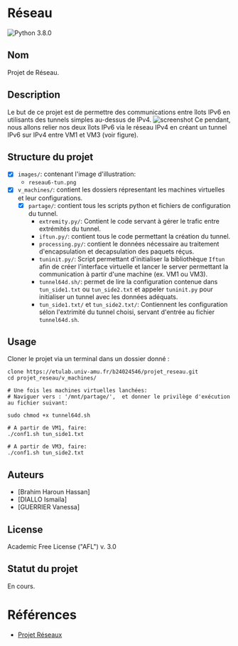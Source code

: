 # Réseau
![Python 3.8.0](https://img.shields.io/badge/Python-3.8.0-yellow?style=plastic)
<!-- ```
cd existing_repo
git remote add origin https://etulab.univ-amu.fr/master-1/complexite.git
git branch -M main
git push -uf origin main
``` -->

## Nom
Projet de Réseau.

## Description
Le but de ce projet est de permettre des communications entre îlots IPv6 en utilisants des tunnels simples au-dessus de IPv4.
![screenshot](images/reseau6-tun.png)
Ce pendant, nous allons relier nos deux îlots IPv6 via le réseau IPv4 en créant un tunnel IPv6 sur IPv4 entre VM1 et VM3 (voir figure).

## Structure du projet

- [x] `images/`: contenant l'image d'illustration:
    - `reseau6-tun.png` 
- [x] `v_machines/`: contient les dossiers répresentant les machines virtuelles et leur configurations. 
    - [x] `partage/`: contient tous les scripts python et fichiers de configuration du tunnel.
        - `extremity.py/`: Contient le code servant à gérer le trafic entre extrémités du tunnel.
        - `iftun.py/`: contient tous le code permettant la création du tunnel.
        - `processing.py/`: contient le données nécessaire au traitement d'encapsulation et decapsulation des paquets réçus.
        - `tuninit.py/`: Script permettant d'initialiser la bibliothèque `Iftun` afin de créer l'interface virtuelle et lancer le server permettant la communication à partir d'une machine (ex. VM1 ou VM3).
        - `tunnel64d.sh/`: permet de lire la configuration contenue dans `tun_side1.txt` ou `tun_side2.txt` et appeler `tuninit.py` pour initialiser un tunnel avec les données adéquats.
        - `tun_side1.txt/` et `tun_side2.txt/`: Contiennent les configuration sélon l'extrimité du tunnel choisi, servant d'entrée au fichier `tunnel64d.sh`.


## Usage
Cloner le projet via un terminal dans un dossier donné :
```
clone https://etulab.univ-amu.fr/b24024546/projet_reseau.git
cd projet_reseau/v_machines/

# Une fois les machines virtuelles lanchées:
# Naviguer vers : '/mnt/partage/',  et donner le privilège d'exécution au fichier suivant:

sudo chmod +x tunnel64d.sh

# A partir de VM1, faire:
./conf1.sh tun_side1.txt

# A partir de VM3, faire:
./conf1.sh tun_side2.txt

```

## Auteurs 
- [Brahim Haroun Hassan]
- [DIALLO Ismaila]
- [GUERRIER Vanessa]


## License
Academic Free License ("AFL") v. 3.0

## Statut du projet
En cours.

# Références

- [Projet Réseaux](https://pageperso.lis-lab.fr/emmanuel.godard/enseignement/tps-reseaux/projet/)